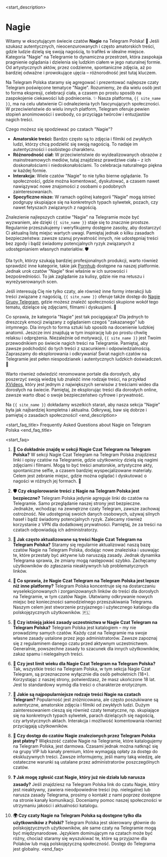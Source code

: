 <start_description>
# Nagie

Witamy w ekscytującym świecie czatów **Nagie** na Telegram Polska! 🔞 Jeśli szukasz autentycznych, nieocenzurowanych i często amatorskich treści, gdzie ludzie dzielą się swoją nagością, to trafiłeś w idealne miejsce. Kategoria "Nagie" na Telegramie to dynamiczna przestrzeń, która zaspokaja pragnienie oglądania i dzielenia się ludzkim ciałem w jego naturalnej formie. Od artystycznych aktów, przez codzienne, spontaniczne zdjęcia, aż po bardziej odważne i prowokujące ujęcia – różnorodność jest tutaj kluczem.

Na Telegram Polska staramy się agregować i prezentować najlepsze czaty Telegram poświęcone tematyce "Nagie". Rozumiemy, że dla wielu osób jest to forma ekspresji, celebracji ciała, a czasem po prostu sposób na zaspokojenie ciekawości lub podniecenia. ✨ Nasza platforma, `{{ site_name }}`, ma na celu ułatwienie Ci odnalezienia tych fascynujących społeczności. W przeciwieństwie do wielu innych platform, Telegram oferuje pewien stopień anonimowości i swobody, co przyciąga twórców i entuzjastów nagich treści.

Czego możesz się spodziewać po czatach "Nagie"?
*   **Amatorskie treści:** Bardzo często są to zdjęcia i filmiki od zwykłych ludzi, którzy chcą podzielić się swoją nagością. To nadaje im autentyczności i osobistego charakteru.
*   **Różnorodność ciał:** W przeciwieństwie do wyidealizowanych obrazów z mainstreamowych mediów, tutaj znajdziesz prawdziwe ciała – z ich doskonałościami i niedoskonałościami. To celebracja naturalnego piękna w każdej formie.
*   **Interakcja:** Wiele czatów "Nagie" to nie tylko bierne oglądanie. To społeczności, gdzie można komentować, dyskutować, a czasem nawet nawiązywać nowe znajomości z osobami o podobnych zainteresowaniach.
*   **Specyficzne nisze:** W ramach ogólnej kategorii "Nagie" mogą istnieć podgrupy skupiające się na konkretnych typach sylwetek, pozach, czy nawet fetyszach związanych z nagością.

Znalezienie najlepszych czatów "Nagie" na Telegramie może być wyzwaniem, ale dzięki `{{ site_name }}` staje się to znacznie prostsze. Regularnie przeszukujemy i weryfikujemy dostępne zasoby, aby dostarczyć Ci aktualną listę miejsc wartych uwagi. Pamiętaj jednak o kilku zasadach bezpieczeństwa: zawsze szanuj prywatność innych, nie udostępniaj treści bez zgody i bądź świadomy potencjalnych ryzyk związanych z udostępnianiem własnych materiałów. 🛡️

Dla tych, którzy szukają bardziej profesjonalnych produkcji, warto również sprawdzić inne kategorie, takie jak [Pornhub](/czat/pornhub/) dostępne na naszej platformie. Jednak urok czatów "Nagie" tkwi właśnie w ich surowości i bezpośredniości. To jak zaglądanie za kulisy, gdzie nie ma retuszu i wyreżyserowanych scen.

Jeśli interesują Cię nie tylko czaty, ale również inne formy interakcji lub treści związane z nagością, `{{ site_name }}` oferuje także dostęp do [Nagie Grupy Telegram](/grupy/nagie/), gdzie możesz znaleźć społeczności skupione wokół tego tematu, dzielące się zdjęciami, filmami i dyskusjami. 🚀

Co sprawia, że kategoria "Nagie" jest tak pociągająca? Dla jednych to dreszczyk emocji związany z oglądaniem czegoś "zakazanego" lub intymnego. Dla innych to forma sztuki lub sposób na docenienie ludzkiej anatomii. Jeszcze inni znajdują w tym inspirację lub po prostu chwilę relaksu i odprężenia. Niezależnie od motywacji, `{{ site_name }}` jest Twoim przewodnikiem po świecie nagich treści na Telegramie. Pamiętaj, aby zawsze podchodzić do tych treści z szacunkiem i odpowiedzialnością. Zapraszamy do eksplorowania i odkrywania! Świat nagich czatów na Telegramie jest pełen niespodzianek i autentycznych ludzkich doświadczeń. 🍑

Warto również odwiedzić renomowane portale dla dorosłych, aby poszerzyć swoją wiedzę lub znaleźć inne rodzaje treści, na przykład [XVideos](https://www.xvideos.com), który jest jednym z największych serwisów z treściami wideo dla dorosłych na świecie. Pamiętaj, że eksplorując treści dla dorosłych online, zawsze warto dbać o swoje bezpieczeństwo cyfrowe i prywatność.

Na `{{ site_name }}` dokładamy wszelkich starań, aby nasza sekcja "Nagie" była jak najbardziej kompletna i aktualna. Odkrywaj, baw się dobrze i pamiętaj o zasadach społeczności!
<end_description>

<start_faq_title>
Frequently Asked Questions about Nagie on Telegram Polska
<end_faq_title>

<start_faq>
1. **🤔 Co dokładnie znajdę w sekcji Nagie Czat Telegram na Telegram Polska?**
W sekcji Nagie Czat Telegram na Telegram Polska znajdziesz linki i opisy czatów na Telegramie, gdzie użytkownicy dzielą się nagimi zdjęciami i filmami. Mogą to być treści amatorskie, artystyczne akty, spontaniczne selfie, a czasem bardziej wyspecjalizowane materiały. Celem jest zebranie miejsc, gdzie można oglądać i dyskutować o nagości w różnych jej formach. 🔞

2. **🛡️ Czy eksplorowanie treści z Nagie na Telegram Polska jest bezpieczne?**
Telegram Polska jedynie agreguje linki do czatów na Telegramie. Samo przeglądanie naszej strony jest bezpieczne. Jednakże, wchodząc na zewnętrzne czaty Telegram, zawsze zachowaj ostrożność. Nie udostępniaj swoich danych osobowych, używaj silnych haseł i bądź świadomy potencjalnych ryzyk. Zalecamy również korzystanie z VPN dla dodatkowej prywatności. Pamiętaj, że za treści na czatach odpowiadają ich administratorzy.

3. **🔄 Jak często aktualizowane są treści Nagie Czat Telegram na Telegram Polska?**
Staramy się regularnie aktualizować naszą bazę czatów Nagie na Telegram Polska, dodając nowe znaleziska i usuwając te, które przestały być aktywne lub naruszają zasady. Jednak dynamika Telegrama sprawia, że zmiany mogą następować szybko. Zachęcamy użytkowników do zgłaszania nieaktywnych lub problematycznych linków.

4. **🌟 Co sprawia, że Nagie Czat Telegram na Telegram Polska jest lepsze niż inne platformy?**
Telegram Polska koncentruje się na dostarczaniu wyselekcjonowanych i zorganizowanych linków do treści dla dorosłych na Telegramie, w tym czatów Nagie. Ułatwiamy odkrywanie nowych miejsc bez konieczności samodzielnego przeszukiwania Telegrama. Naszym celem jest stworzenie przyjaznego i użytecznego katalogu dla polskojęzycznych użytkowników. 🇵🇱

5. **📜 Czy istnieją jakieś zasady uczestnictwa w Nagie Czat Telegram na Telegram Polska?**
Telegram Polska jest katalogiem – my nie prowadzimy samych czatów. Każdy czat na Telegramie ma swoje własne zasady ustalone przez jego administratorów. Zawsze zapoznaj się z regulaminem danego czatu przed aktywnym uczestnictwem. Generalnie, powszechne zasady to szacunek dla innych użytkowników, zakaz spamu i nielegalnych treści.

6. **🔞 Czy jest limit wieku dla Nagie Czat Telegram na Telegram Polska?**
Tak, wszystkie treści na Telegram Polska, w tym sekcja Nagie Czat Telegram, są przeznaczone wyłącznie dla osób pełnoletnich (18+). Korzystając z naszej strony, potwierdzasz, że masz ukończone 18 lat. Jest to standardowy wymóg dla treści o charakterze erotycznym.

7. **🧐 Jakie są najpopularniejsze rodzaje treści Nagie na czatach Telegram?**
Popularność jest zróżnicowana, ale często poszukiwane są autentyczne, amatorskie zdjęcia i filmiki od zwykłych ludzi. Dużym zainteresowaniem cieszą się również czaty tematyczne, np. skupiające się na konkretnych typach sylwetek, parach dzielących się nagością, czy artystycznych aktach. Interakcja i możliwość komentowania również przyciągają użytkowników.

8. **💸 Czy dostęp do czatów Nagie znalezionych przez Telegram Polska jest płatny?**
Większość czatów Nagie na Telegramie, które katalogujemy na Telegram Polska, jest darmowa. Czasami jednak można natknąć się na grupy VIP lub kanały premium, które wymagają opłaty za dostęp do ekskluzywnych treści. Zawsze informujemy, jeśli mamy taką wiedzę, ale ostateczne warunki są ustalane przez administratorów poszczególnych czatów.

9. **❓ Jak mogę zgłosić czat Nagie, który już nie działa lub narusza zasady?**
Jeśli znajdziesz na Telegram Polska link do czatu Nagie, który jest nieaktywny, zawiera nieodpowiednie treści (np. nielegalne) lub narusza zasady Telegrama, prosimy o kontakt z nami poprzez dostępne na stronie kanały komunikacji. Doceniamy pomoc naszej społeczności w utrzymaniu jakości i aktualności katalogu.

10. **🌍 Czy czaty Nagie na Telegram Polska są dostępne tylko dla użytkowników z Polski?**
Telegram Polska jest skierowany głównie do polskojęzycznych użytkowników, ale same czaty na Telegramie mogą być międzynarodowe. Językiem dominującym na czatach może być różny, chociaż staramy się wyszukiwać te, które są przyjazne dla Polaków lub mają polskojęzyczną społeczność. Dostęp do Telegrama jest globalny.
<end_faq>